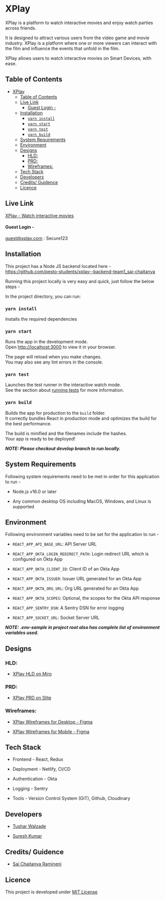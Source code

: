 # XPlay

XPlay is a platform to watch interactive movies and enjoy watch parties across friends.

It is designed to attract various users from the video game and movie industry. XPlay is a platform where one or more viewers can interact with the film and influence the events that unfold in the film.

XPlay allows users to watch interactive movies on Smart Devices, with ease.

## Table of Contents
- [XPlay](#xplay)
  - [Table of Contents](#table-of-contents)
  - [Live Link](#live-link)
      - [Guest Login -](#guest-login--)
  - [Installation](#installation)
    - [`yarn install`](#yarn-install)
    - [`yarn start`](#yarn-start)
    - [`yarn test`](#yarn-test)
    - [`yarn build`](#yarn-build)
  - [System Requirements](#system-requirements)
  - [Environment](#environment)
  - [Designs](#designs)
    - [HLD:](#hld)
    - [PRD:](#prd)
    - [Wireframes:](#wireframes)
  - [Tech Stack](#tech-stack)
  - [Developers](#developers)
  - [Credits/ Guidence](#credits-guidence)
  - [Licence](#licence)


## Live Link

[XPlay - Watch interactive movies](https://p3-xplay.netlify.app/home)

#### Guest Login -

guest@xplay.com : Secure123

## Installation

This project has a Node JS backend located here - https://github.com/pesto-students/xplay--backend-team1_sai-chaitanya

Running this project locally is very easy and quick, just follow the below steps -

In the project directory, you can run:

### `yarn install`

Installs the required dependencies

### `yarn start`

Runs the app in the development mode.\
Open [http://localhost:3000](http://localhost:3000) to view it in your browser.

The page will reload when you make changes.\
You may also see any lint errors in the console.

### `yarn test`

Launches the test runner in the interactive watch mode.\
See the section about [running tests](https://facebook.github.io/create-react-app/docs/running-tests) for more information.

### `yarn build`

Builds the app for production to the `build` folder.\
It correctly bundles React in production mode and optimizes the build for the best performance.

The build is minified and the filenames include the hashes.\
Your app is ready to be deployed!

***NOTE: Please checkout develop branch to run locally.***

## System Requirements

Following system requirements need to be met in order for this application to run -

-   Node.js v16.0 or later

-   Any common desktop OS including MacOS, Windows, and Linux is supported

## Environment

Following environment variables need to be set for the application to run -

-   `REACT_APP_API_BASE_URL`: API Server URL

-   `REACT_APP_OKTA_LOGIN_REDIRECT_PATH`: Login redirect URL which is configured on Okta App

-   `REACT_APP_OKTA_CLIENT_ID`: Client ID of an Okta App

-   `REACT_APP_OKTA_ISSUER`: Issuer URL generated for an Okta App

-   `REACT_APP_OKTA_ORG_URL`: Org URL generated for an Okta App

-   `REACT_APP_OKTA_SCOPES`: Optional, the scopes for the Okta API response

-   `REACT_APP_SENTRY_DSN`: A Sentry DSN for error logging

-   `REACT_APP_SOCKET_URL`: Socket Server URL

***NOTE: .env-sample in project root also has complete list of environment variables used.***

## Designs

### HLD:

-   [XPlay HLD on Miro](https://miro.com/app/board/uXjVPI_6KK8=/)

### PRD:

-   [XPlay PRD on Slite](https://tusharwalzade.slite.page/p/OfXnNzLq0T3ct2/XPlay-PRD)

### Wireframes:

-   [XPlay Wireframes for Desktop - Figma](https://www.figma.com/file/n1vnT5S3d5UBiqxmmzrP4B/XPlay?node-id=0%3A1)

-   [XPlay Wireframes for Mobile - Figma](https://www.figma.com/file/n1vnT5S3d5UBiqxmmzrP4B/XPlay?node-id=228%3A390)

## Tech Stack

-   Frontend - React, Redux

-   Deployment - Netlify, CI/CD

-   Authentication - Okta

-   Logging - Sentry

-   Tools - Version Control System (GIT), Github, Cloudinary

## Developers

-   [Tushar Walzade](https://github.com/tusharwalzade216)

-   [Suresh Kumar](https://github.com/sureshmaverick)

## Credits/ Guidence

-   [Sai Chaitanya Ramineni](https://github.com/sairamin)

## Licence

This project is developed under [MIT License](LICENSE.txt)
